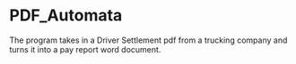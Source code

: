 # PDF_Automata
The program takes in a Driver Settlement pdf from a trucking company and turns it into a pay report word document.
